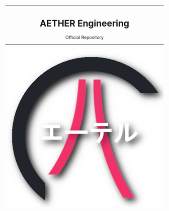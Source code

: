 <div align="center">
    <hr>
    <h1>AETHER Engineering</h1>
    <p>Official Repository</p>
    <hr>
    <img align="center" src="media/logo/logoNewJapaneseText.png" />
</div>
